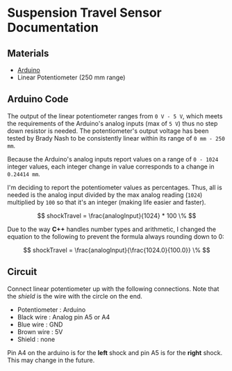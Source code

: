 # Suspension Travel Sensor Documentation

## Materials

  * [Arduino](https://www.amazon.com/dp/B01EWOE0UU)
  * Linear Potentiometer (250 mm range)

## Arduino Code

The output of the linear potentiometer ranges from ``0 V - 5 V``, which meets the requirements of the Arduino's analog inputs (max of ``5 V``) thus no step down resistor is needed. The potentiometer's output voltage has been tested by Brady Nash to be consistently linear within its range of ``0 mm - 250 mm``.

Because the Arduino's analog inputs report values on a range of ``0 - 1024`` integer values, each integer change in value corresponds to a change in ``0.24414 mm``.

I'm deciding to report the potentiometer values as percentages. Thus, all is needed is the analog input divided by the max analog reading (``1024``) multiplied by ``100`` so that it's an integer (making life easier and faster).

$$ shockTravel = \frac{analogInput}{1024} * 100 \% $$

Due to the way **C++** handles number types and arithmetic, I changed the equation to the following to prevent the formula always rounding down to 0:

$$ shockTravel = \frac{analogInput}{\frac{1024.0}{100.0}} \% $$

## Circuit

Connect linear potentiometer up with the following connections. Note that the *shield* is the wire with the circle on the end.

  * Potentiometer : Arduino
  * Black wire : Analog pin A5 or A4
  * Blue wire : GND
  * Brown wire : 5V
  * Shield : none

Pin A4 on the arduino is for the **left** shock and pin A5  is for the **right** shock. This may change in the future.
